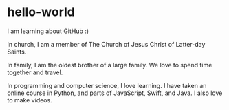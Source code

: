 # hello-world
I am learning about GitHub :)

In church, I am a member of The Church of Jesus Christ of Latter-day Saints.

In family, I am the oldest brother of a large family. We love to spend time together and travel.

In programming and computer science, I love learning. I have taken an online course in Python, and parts of JavaScript, Swift, and Java. I also love to make videos.
